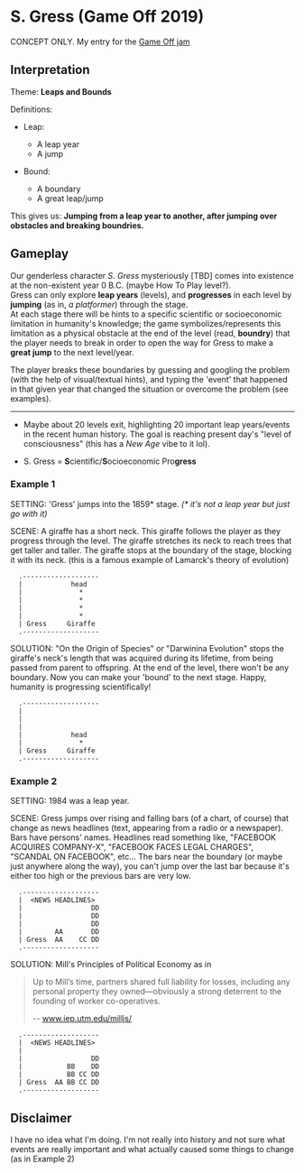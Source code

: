 # S. Gress (Game Off 2019)

CONCEPT ONLY. My entry for the [Game Off jam](https://itch.io/jam/game-off-2019)

## Interpretation

Theme: **Leaps and Bounds**

Definitions:
* Leap:
  - A leap year
  - A jump

* Bound:
  - A boundary
  - A great leap/jump

This gives us: **Jumping from a leap year to another, after jumping over obstacles and breaking boundries.**

## Gameplay

Our genderless character _S. Gress_ mysteriously \[TBD\] comes into existence at the non-existent year 0 B.C. (maybe How To Play level?).  
Gress can only explore **leap years** (levels), and **progresses** in each level by **jumping** (as in, _a platformer_) through the stage.  
At each stage there will be hints to a specific scientific or socioeconomic limitation in humanity's knowledge; the game symbolizes/represents this limitation as a physical obstacle at the end of the level (read, **boundry**) that the player needs to break in order to open the way for Gress to make a **great jump** to the next level/year.

The player breaks these boundaries by guessing and googling the problem (with the help of visual/textual hints), and typing the 'event' that happened in that given year that changed the situation or overcome the problem (see examples).

---

- Maybe about 20 levels exit, highlighting 20 important leap years/events in the recent human history. The goal is reaching present day's "level of consciousness" (this has a _New Age_ vibe to it lol).

- S. Gress = **S**cientific/**S**ocioeconomic Pro**gress**

### Example 1
SETTING: 'Gress' jumps into the 1859\* stage. _(\* it's not a leap year but just go with it)_

SCENE: A giraffe has a short neck. This giraffe follows the player as they progress through the level. The giraffe stretches its neck to reach trees that get taller and taller. The giraffe stops at the boundary of the stage, blocking it with its neck.
(this is a famous example of Lamarck's theory of evolution)

```
  .-------------------
  |            head   
  |              *    
  |              *    
  |              *    
  |              *    
  | Gress     Giraffe 
  .-------------------

```

SOLUTION: "On the Origin of Species" or "Darwinina Evolution" stops the giraffe's neck's length that was acquired during its lifetime, from being passed from parent to offspring.
At the end of the level, there won't be any boundary. Now you can make your 'bound' to the next stage. Happy, humanity is progressing scientifically!

```
  .-------------------
  |                   
  |                   
  |                   
  |            head   
  |              *    
  | Gress     Giraffe 
  .-------------------

```

### Example 2
SETTING: 1984 was a leap year.

SCENE: Gress jumps over rising and falling bars (of a chart, of course) that change as news headlines (text, appearing from a radio or a newspaper). Bars have persons' names. Headlines read something like, "FACEBOOK ACQUIRES COMPANY-X", "FACEBOOK FACES LEGAL CHARGES", "SCANDAL ON FACEBOOK", etc...
The bars near the boundary (or maybe just anywhere along the way), you can't jump over the last bar because it's either too high or the previous bars are very low.


```
  .-------------------
  |  <NEWS HEADLINES>
  |                 DD 
  |                 DD 
  |                 DD 
  |        AA       DD 
  | Gress  AA    CC DD 
  .-------------------

```

SOLUTION: Mill's Principles of Political Economy as in

> Up to Mill’s time, partners shared full liability for losses, including any personal property they owned—obviously a strong deterrent to the founding of worker co-operatives.
>
> -- www.iep.utm.edu/milljs/

```
  .-------------------
  |  <NEWS HEADLINES>
  |                   
  |                 DD 
  |           BB    DD 
  |           BB CC DD 
  | Gress  AA BB CC DD 
  .-------------------

```

## Disclaimer
I have no idea what I'm doing. I'm not really into history and not sure what events are really important and what actually caused some things to change (as in Example 2)
